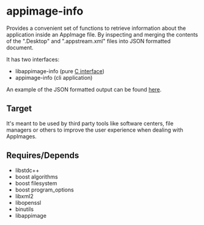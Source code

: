 # appimage-info
Provides a convenient set of functions to retrieve information
about the application inside an AppImage file. By inspecting 
and merging the contents of the ".Desktop" and 
".appstream.xml" files into JSON formatted document.

It has two interfaces:
 - libappimage-info (pure [C interface](https://github.com/azubieta/appimage-info/blob/master/include/appimage/appimage-info.h))
 - appimage-info (cli application)
 
An example of the JSON formatted output can be found [here](https://github.com/azubieta/appimage-info/blob/master/output-example.json).

## Target
It's meant to be used by third party tools like software centers, 
file managers or others to improve the user experience when dealing
with AppImages.

## Requires/Depends
 - libstdc++
 - boost algorithms 
 - boost filesystem 
 - boost program_options
 - libxml2 
 - libopenssl
 - binutils
 - libappimage 